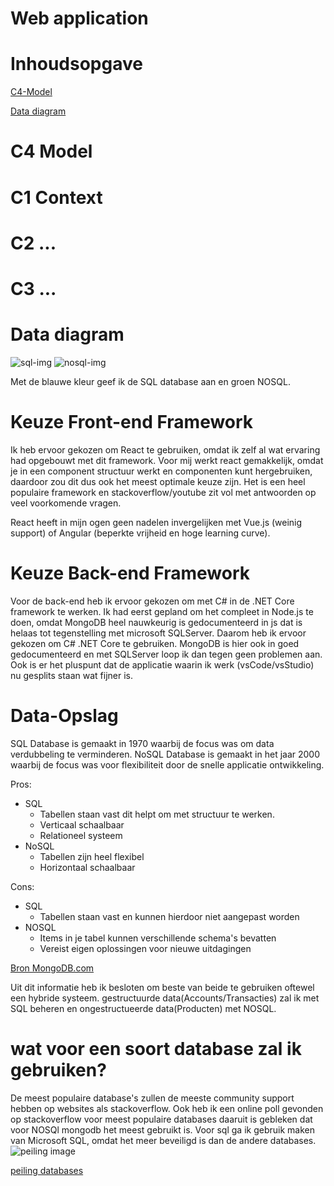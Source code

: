 # Web application

# Inhoudsopgave
[C4-Model](#C4-Model)

[Data diagram](#Data-diagram)

# C4 Model
# C1 Context
# C2 ...
# C3 ...

# Data diagram
![sql-img](https://user-images.githubusercontent.com/79853948/164265722-031f5f0d-6bbf-43d6-a7c8-5ce85fe5e514.png)
![nosql-img](https://user-images.githubusercontent.com/79853948/164265909-753a37d5-ccf2-43c7-bd77-dc9b2b25706f.png)

Met de blauwe kleur geef ik de SQL database aan en groen NOSQL.

# Keuze Front-end Framework

Ik heb ervoor gekozen om React te gebruiken, omdat ik zelf al wat ervaring had opgebouwt met dit framework.
Voor mij werkt react gemakkelijk, omdat je in een component structuur werkt en componenten kunt hergebruiken, daardoor zou dit dus ook het meest optimale keuze zijn. 
Het is een heel populaire framework en stackoverflow/youtube zit vol met antwoorden op veel voorkomende vragen.

React heeft in mijn ogen geen nadelen invergelijken met Vue.js (weinig support) of Angular (beperkte vrijheid en hoge learning curve).

# Keuze Back-end Framework

Voor de back-end heb ik ervoor gekozen om met C# in de .NET Core framework te werken. Ik had eerst gepland om het compleet in Node.js te doen, omdat MongoDB heel
nauwkeurig is gedocumenteerd in js dat is helaas tot tegenstelling met microsoft SQLServer. Daarom heb ik ervoor gekozen om C# .NET Core te gebruiken. MongoDB is
hier ook in goed gedocumenteerd en met SQLServer loop ik dan tegen geen problemen aan.
Ook is er het pluspunt dat de applicatie waarin ik werk (vsCode/vsStudio) nu gesplits staan wat fijner is.

# Data-Opslag
SQL Database is gemaakt in 1970 waarbij de focus was om data verdubbeling te verminderen. 
NoSQL Database is gemaakt in het jaar 2000 waarbij de focus was voor flexibiliteit door de snelle applicatie ontwikkeling.

Pros:
*  SQL
    -   Tabellen staan vast dit helpt om met structuur te werken.
    -   Verticaal schaalbaar
    -   Relationeel systeem
*   NoSQL
    -	Tabellen zijn heel flexibel
    -	Horizontaal schaalbaar

Cons:
* SQL
  -	Tabellen staan vast en kunnen hierdoor niet aangepast worden
* NOSQL
    - Items in je tabel kunnen verschillende schema's bevatten
    - Vereist eigen oplossingen voor nieuwe uitdagingen

[Bron MongoDB.com](https://www.mongodb.com/nosql-explained/nosql-vs-sql)

Uit dit informatie heb ik besloten om beste van beide te gebruiken oftewel een hybride systeem.
gestructuurde data(Accounts/Transacties) zal ik met SQL beheren en ongestructueerde data(Producten) met NOSQL.

# wat voor een soort database zal ik gebruiken?
De meest populaire database's zullen de meeste community support hebben op websites als stackoverflow. Ook heb ik een online poll gevonden op stackoverflow voor meest populaire databases
daaruit is gebleken dat voor NOSQl mongodb het meest gebruikt is. Voor sql ga ik gebruik maken van Microsoft SQL, omdat het meer beveiligd is dan de andere databases.
![peiling image](https://i.ibb.co/27JmLqp/Schermafbeelding-2022-04-20-155230.png)

[peiling databases](https://insights.stackoverflow.com/survey/2021#most-popular-technologies-database-prof)
